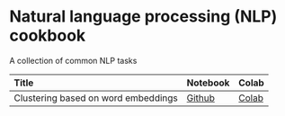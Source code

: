 Natural language processing (NLP) cookbook
======

A collection of common NLP tasks

| Title | Notebook | Colab |  
|:-------|:------| :------|
| Clustering based on word embeddings | [Github](clustering_word_embeddings.ipynb) | [Colab](https://githubtocolab.com/brianspiering/clustering_word_embeddings/blob/main/clustering_word_embeddings.ipynb)
